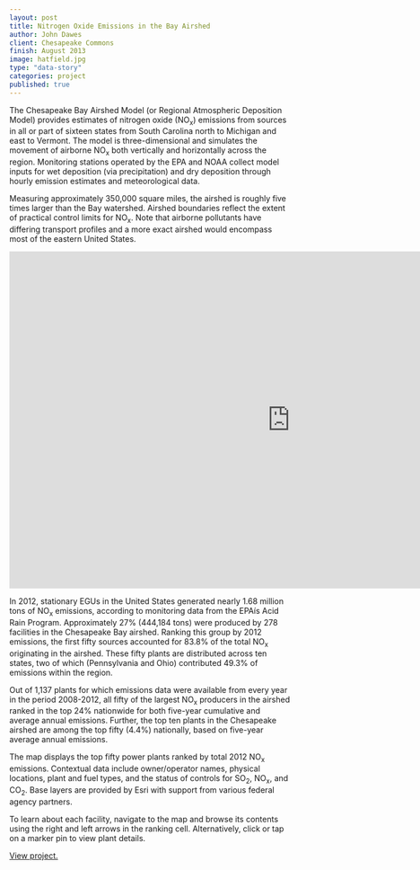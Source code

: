 ```yaml
---
layout: post
title: Nitrogen Oxide Emissions in the Bay Airshed
author: John Dawes
client: Chesapeake Commons
finish: August 2013
image: hatfield.jpg
type: "data-story"
categories: project
published: true
---
```


The Chesapeake Bay Airshed Model (or Regional Atmospheric Deposition Model) provides estimates of nitrogen oxide (NO<sub>x</sub>) emissions from sources in all or part of sixteen states from South Carolina north to Michigan and east to Vermont. The model is three-dimensional and simulates the movement of airborne NO<sub>x</sub> both vertically and horizontally across the region. Monitoring stations operated by the EPA and NOAA collect model inputs for wet deposition (via precipitation) and dry deposition through hourly emission estimates and meteorological data.

Measuring approximately 350,000 square miles, the airshed is roughly five times larger than the Bay watershed. Airshed boundaries reflect the extent of practical control limits for NO<sub>x</sub>. Note that airborne pollutants have differing transport profiles and a more exact airshed would encompass most of the eastern United States.

<iframe src="http://chesapeakec.maps.arcgis.com/home/webmap/embedViewer.html?webmap=bd788da4c9db4f728129bc82f29b7aa7&amp;extent=-91.2085,32.5221,-62.8418,46.2052&amp;zoom=true" height="600" width="1000" frameborder="0" marginwidth="0" marginheight="0" scrolling="no"></iframe>

In 2012, stationary EGUs in the United States generated nearly 1.68 million tons of NO<sub>x</sub> emissions, according to monitoring data from the EPAís Acid Rain Program. Approximately 27% (444,184 tons) were produced by 278 facilities in the Chesapeake Bay airshed. Ranking this group by 2012 emissions, the first fifty sources accounted for 83.8% of the total NO<sub>x</sub> originating in the airshed. These fifty plants are distributed across ten states, two of which (Pennsylvania and Ohio) contributed 49.3% of emissions within the region.

Out of 1,137 plants for which emissions data were available from every year in the period 2008-2012, all fifty of the largest NO<sub>x</sub> producers in the airshed ranked in the top 24% nationwide for both five-year cumulative and average annual emissions. Further, the top ten plants in the Chesapeake airshed are among the top fifty (4.4%) nationally, based on five-year average annual emissions.

The map displays the top fifty power plants ranked by total 2012 NO<sub>x</sub> emissions. Contextual data include owner/operator names, physical locations, plant and fuel types, and the status of controls for SO<sub>2</sub>, NO<sub>x</sub>, and CO<sub>2</sub>. Base layers are provided by Esri with support from various federal agency partners.

To learn about each facility, navigate to the map and browse its contents using the right and left arrows in the ranking cell. Alternatively, click or tap on a marker pin to view plant details.

<a class="lego" href="http://apps.chesapeake-commons.org/NOX/index.html" target="_blank">View project.</a>